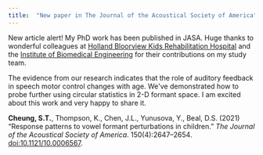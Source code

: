 ```yaml
---
title:  "New paper in The Journal of the Acoustical Society of America"
---
```


New article alert! My PhD work has been published in JASA. Huge thanks to wonderful colleagues at [Holland Bloorview Kids Rehabilitation Hospital](http://hollandbloorview.ca/) and the [Institute of Biomedical Engineering](https://bme.utoronto.ca/) for their contributions on my study team.

The evidence from our research indicates that the role of auditory feedback in speech motor control changes with age. We've demonstrated how to probe further using circular statistics in 2-D formant space. I am excited about this work and very happy to share it.

**Cheung, S.T.**, Thompson, K., Chen, J.L., Yunusova, Y., Beal, D.S. (2021) “Response patterns to vowel formant perturbations in children.” *The Journal of the Acoustical Society of America*. 150(4):2647–2654. [doi:10.1121/10.0006567](http://doi.org/10.1121/10.0006567).
